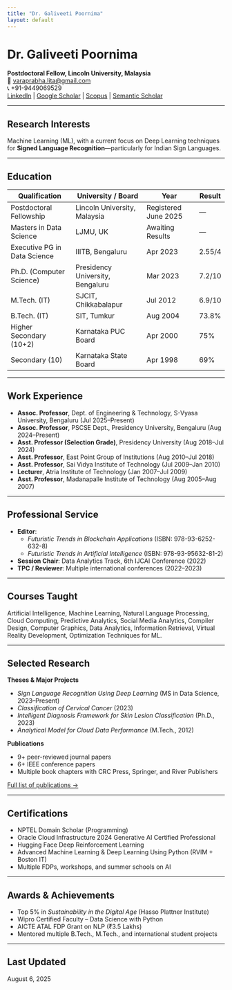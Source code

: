 ```yaml
---
title: "Dr. Galiveeti Poornima"
layout: default
---
```


# Dr. Galiveeti Poornima
**Postdoctoral Fellow, Lincoln University, Malaysia**  
📧 [varaprabha.lita@gmail.com](mailto:varaprabha.lita@gmail.com)  
📞 +91-9449069529  
[LinkedIn](https://www.linkedin.com/in/dr-galiveeti-poornima/) | [Google Scholar](https://scholar.google.com/citations?user=o6Xsku0AAAAJ&hl=en) | [Scopus](https://www.scopus.com/authid/detail.uri?authorId=58449523300) | [Semantic Scholar](https://www.semanticscholar.org/author/Galiveeti-Poornima/2180679488)

---

## Research Interests
Machine Learning (ML), with a current focus on Deep Learning techniques for **Signed Language Recognition**—particularly for Indian Sign Languages.

---

## Education
| Qualification | University / Board | Year | Result |
|---------------|--------------------|------|--------|
| Postdoctoral Fellowship | Lincoln University, Malaysia | Registered June 2025 | — |
| Masters in Data Science | LJMU, UK | Awaiting Results | — |
| Executive PG in Data Science | IIITB, Bengaluru | Apr 2023 | 2.55/4 |
| Ph.D. (Computer Science) | Presidency University, Bengaluru | Mar 2023 | 7.2/10 |
| M.Tech. (IT) | SJCIT, Chikkabalapur | Jul 2012 | 6.9/10 |
| B.Tech. (IT) | SIT, Tumkur | Aug 2004 | 73.8% |
| Higher Secondary (10+2) | Karnataka PUC Board | Apr 2000 | 75% |
| Secondary (10) | Karnataka State Board | Apr 1998 | 69% |

---

## Work Experience
- **Assoc. Professor**, Dept. of Engineering & Technology, S-Vyasa University, Bengaluru (Jul 2025–Present)
- **Assoc. Professor**, PSCSE Dept., Presidency University, Bengaluru (Aug 2024–Present)
- **Asst. Professor (Selection Grade)**, Presidency University (Aug 2018–Jul 2024)
- **Asst. Professor**, East Point Group of Institutions (Aug 2010–Jul 2018)
- **Asst. Professor**, Sai Vidya Institute of Technology (Jul 2009–Jan 2010)
- **Lecturer**, Atria Institute of Technology (Jan 2007–Jul 2009)
- **Asst. Professor**, Madanapalle Institute of Technology (Aug 2005–Aug 2007)

---

## Professional Service
- **Editor**:  
  - *Futuristic Trends in Blockchain Applications* (ISBN: 978-93-6252-632-8)  
  - *Futuristic Trends in Artificial Intelligence* (ISBN: 978-93-95632-81-2)
- **Session Chair**: Data Analytics Track, 6th IJCAI Conference (2022)
- **TPC / Reviewer**: Multiple international conferences (2022–2023)

---

## Courses Taught
Artificial Intelligence, Machine Learning, Natural Language Processing, Cloud Computing, Predictive Analytics, Social Media Analytics, Compiler Design, Computer Graphics, Data Analytics, Information Retrieval, Virtual Reality Development, Optimization Techniques for ML.

---

## Selected Research
**Theses & Major Projects**
- *Sign Language Recognition Using Deep Learning* (MS in Data Science, 2023–Present)
- *Classification of Cervical Cancer* (2023)
- *Intelligent Diagnosis Framework for Skin Lesion Classification* (Ph.D., 2023)
- *Analytical Model for Cloud Data Performance* (M.Tech., 2012)

**Publications**
- 9+ peer-reviewed journal papers
- 6+ IEEE conference papers
- Multiple book chapters with CRC Press, Springer, and River Publishers

[Full list of publications →](#publications)

---

## Certifications
- NPTEL Domain Scholar (Programming)
- Oracle Cloud Infrastructure 2024 Generative AI Certified Professional
- Hugging Face Deep Reinforcement Learning
- Advanced Machine Learning & Deep Learning Using Python (RVIM + Boston IT)
- Multiple FDPs, workshops, and summer schools on AI

---

## Awards & Achievements
- Top 5% in *Sustainability in the Digital Age* (Hasso Plattner Institute)
- Wipro Certified Faculty – Data Science with Python
- AICTE ATAL FDP Grant on NLP (₹3.5 Lakhs)
- Mentored multiple B.Tech., M.Tech., and international student projects

---

## Last Updated
August 6, 2025
